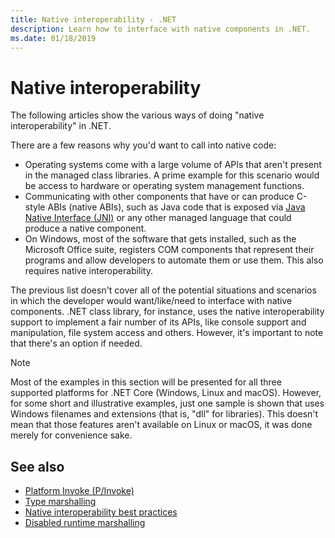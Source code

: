 ```yaml
---
title: Native interoperability - .NET
description: Learn how to interface with native components in .NET.
ms.date: 01/18/2019
---
```

# Native interoperability

The following articles show the various ways of doing "native interoperability" in .NET.

There are a few reasons why you'd want to call into native code:

- Operating systems come with a large volume of APIs that aren't present in the managed class libraries. A prime example for this scenario would be access to hardware or operating system management functions.
- Communicating with other components that have or can produce C-style ABIs (native ABIs), such as Java code that is exposed via [Java Native Interface (JNI)](https://docs.oracle.com/javase/8/docs/technotes/guides/jni/) or any other managed language that could produce a native component.
- On Windows, most of the software that gets installed, such as the Microsoft Office suite, registers COM components that represent their programs and allow developers to automate them or use them. This also requires native interoperability.

The previous list doesn't cover all of the potential situations and scenarios in which the developer would want/like/need to interface with native components. .NET class library, for instance, uses the native interoperability support to implement a fair number of its APIs, like console support and manipulation, file system access and others. However, it's important to note that there's an option if needed.

> [!NOTE]
> Most of the examples in this section will be presented for all three supported platforms for .NET Core (Windows, Linux and macOS). However, for some short and illustrative examples, just one sample is shown that uses Windows filenames and extensions (that is, "dll" for libraries). This doesn't mean that those features aren't available on Linux or macOS, it was done merely for convenience sake.

## See also

- [Platform Invoke (P/Invoke)](pinvoke.md)
- [Type marshalling](type-marshaling.md)
- [Native interoperability best practices](best-practices.md)
- [Disabled runtime marshalling](disabled-marshalling.md)
